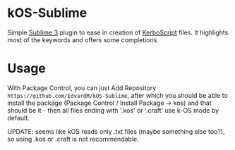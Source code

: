 kOS-Sublime
===========

Simple [Sublime 3](http://www.sublimetext.com/3) plugin to ease in creation of 
[KerboScript](https://github.com/Nivekk/KOS) files. It highlights most of the 
keywords and offers some completions.

Usage
=====

With Package Control, you can just Add Repository `https://github.com/EdvardM/kOS-Sublime`,
after which you should be able to install the package (Package Control / Install Package -> kos)
and that should be it - then all files ending with '.kos' or '.craft' use k-OS mode by default.

UPDATE: seems like kOS reads only .txt files (maybe something else too?), so using .kos or .craft is not recommendable.

